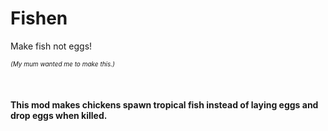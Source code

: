 # Fishen
Make fish not eggs!

<p><span style="font-size: 10px;"><em>(My mum wanted me to make this.)</em></span></p>
<p>&nbsp;</p>
<h4>This mod makes chickens spawn tropical fish instead of laying eggs and drop eggs when killed.</h4>
